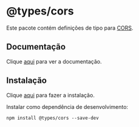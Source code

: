 # @types/cors

Este pacote contém definições de tipo para [CORS](cors.md).

## Documentação

Clique [aqui](https://github.com/DefinitelyTyped/DefinitelyTyped) para ver a documentação.

## Instalação

Clique [aqui](https://www.npmjs.com/package/@types/cors) para fazer a instalação.

Instalar como dependência de desenvolvimento:

```
npm install @types/cors --save-dev
```